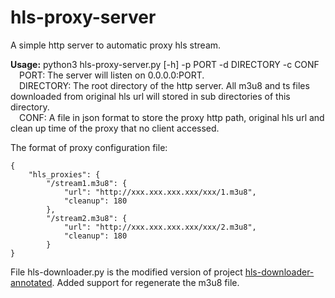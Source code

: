 # hls-proxy-server
A simple http server to automatic proxy hls stream.

**Usage:** python3 hls-proxy-server.py [-h] -p PORT -d DIRECTORY -c CONF</br>
&ensp;&ensp;PORT: The server will listen on 0.0.0.0:PORT.</br>
&ensp;&ensp;DIRECTORY: The root directory of the http server. All m3u8 and ts files downloaded from original hls url will stored in sub directories of this directory.</br>
&ensp;&ensp;CONF: A file in json format to store the proxy http path, original hls url and clean up time of the proxy that no client accessed.</br>

The format of proxy configuration file:
```
{
	"hls_proxies": {
		"/stream1.m3u8": {
			"url": "http://xxx.xxx.xxx.xxx/xxx/1.m3u8",
			"cleanup": 180
		},
		"/stream2.m3u8": {
			"url": "http://xxx.xxx.xxx.xxx/xxx/2.m3u8",
			"cleanup": 180
		}
}
```

File hls-downloader.py is the modified version of project <a href="https://github.com/gh877916059/hls-downloader-annotated" target="_blank">hls-downloader-annotated</a>. Added support for regenerate the m3u8 file.
